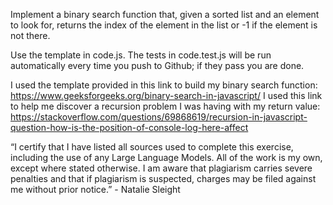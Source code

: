 Implement a binary search function that, given a sorted list and an element to look for, returns the index of the element in the list or -1 if the element is not there.

Use the template in code.js. The tests in code.test.js will be run automatically every time you push to Github; if they pass you are done.

I used the template provided in this link to build my binary search function: https://www.geeksforgeeks.org/binary-search-in-javascript/ I used this link to help me discover a recursion problem I was having with my return value: https://stackoverflow.com/questions/69868619/recursion-in-javascript-question-how-is-the-position-of-console-log-here-affect

“I certify that I have listed all sources used to complete this exercise, including the use of any Large Language Models. All of the work is my own, except where stated otherwise. I am aware that plagiarism carries severe penalties and that if plagiarism is suspected, charges may be filed against me without prior notice.” - Natalie Sleight
